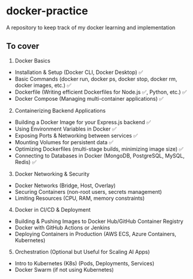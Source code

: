 # docker-practice
A repository to keep track of my docker learning and implementation

## To cover
1. Docker Basics
- Installation & Setup (Docker CLI, Docker Desktop) ✅ 
- Basic Commands (docker run, docker ps, docker stop, docker rm, docker images, etc.) ✅ 
- Dockerfile (Writing efficient Dockerfiles for Node.js ✅, Python, etc.) ✅ 
- Docker Compose (Managing multi-container applications) ✅  

2. Containerizing Backend Applications
- Building a Docker Image for your Express.js backend ✅ 
- Using Environment Variables in Docker ✅ 
- Exposing Ports & Networking between services ✅ 
- Mounting Volumes for persistent data ✅ 
- Optimizing Dockerfiles (multi-stage builds, minimizing image size) ✅ 
- Connecting to Databases in Docker (MongoDB, PostgreSQL, MySQL, Redis) ✅ 

3. Docker Networking & Security
- Docker Networks (Bridge, Host, Overlay)
- Securing Containers (non-root users, secrets management)
- Limiting Resources (CPU, RAM, memory constraints)

4. Docker in CI/CD & Deployment
- Building & Pushing Images to Docker Hub/GitHub Container Registry
- Docker with GitHub Actions or Jenkins
- Deploying Containers in Production (AWS ECS, Azure Containers, Kubernetes)

5. Orchestration (Optional but Useful for Scaling AI Apps)
- Intro to Kubernetes (K8s) (Pods, Deployments, Services)
- Docker Swarm (if not using Kubernetes)
